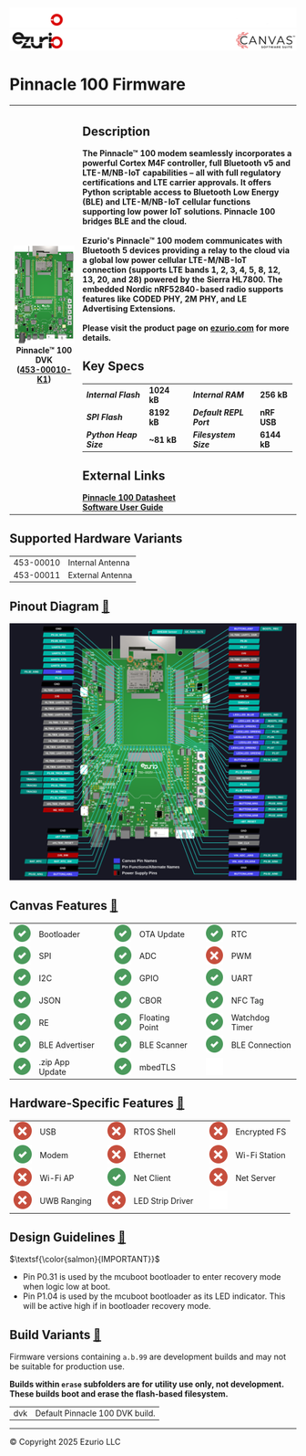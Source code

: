 
<logo>![logo](../img/github_doc_header-dark.png#gh-dark-mode-only)</logo><logo>![logo](../img/github_doc_header-light.png#gh-light-mode-only)</logo>
#  Pinnacle 100 Firmware

<table>
  <tr>
    <th align="center">
      <img width="360" height="1" style="max-width: 100%; height: auto; max-height: 1px; visibility:hidden;"/>
      <a href="img/453-00010-k1.png"><img src="img/453-00010-k1.png"/></a><br/>
      Pinnacle™ 100 DVK<br/>(<a href="https://www.ezurio.com/part/453-00010-k1">453-00010-K1</a>)
    </th>
    <th align="left">
      <h2>Description</h2>
      The Pinnacle™ 100 modem seamlessly incorporates a powerful Cortex M4F controller, full Bluetooth v5 and LTE-M/NB-IoT capabilities – all with full regulatory certifications and LTE carrier approvals. It offers Python scriptable access to Bluetooth Low Energy (BLE) and LTE-M/NB-IoT cellular functions supporting low power IoT solutions. Pinnacle 100 bridges BLE and the cloud.<br/><br/>
      Ezurio's Pinnacle™ 100 modem communicates with Bluetooth 5 devices providing a relay to the cloud via a global low power cellular LTE-M/NB-IoT connection (supports LTE bands 1, 2, 3, 4, 5, 8, 12, 13, 20, and 28) powered by the Sierra HL7800. The embedded Nordic nRF52840-based radio supports features like CODED PHY, 2M PHY, and LE Advertising Extensions.<br/><br/>
      Please visit the product page on <a href="https://www.ezurio.com/wireless-modules/cellular-solutions/pinnacle-100-cellular-lte-m-nb-iot-bluetooth-5-modem">ezurio.com</a> for more details.
      <h2>Key Specs</h2>
      <table>
        <tr>
          <td><i>Internal Flash</i></td>
          <td>1024 kB</td>
          <td></td>
          <td><i>Internal RAM</i></td>
          <td>256 kB</td>
        </tr>
        <tr>
          <td><i>SPI Flash</i></td>
          <td>8192 kB</td>
          <td></td>
          <td><i>Default REPL Port</i></td>
          <td>nRF USB</td>
        </tr>
        <tr>
          <td><i>Python Heap Size</i></td>
          <td>~81 kB</td>
          <td></td>
          <td><i>Filesystem Size</i></td>
          <td>6144 kB</td>
        </tr>
      </table>
      <h2>External Links</h2>
      <a href="https://www.ezurio.com/documentation/datasheet-pinnacle-100">Pinnacle 100 Datasheet</a><br/>
      <a href="https://www.ezurio.com/documentation/software-user-guide-mg100-and-pinnacle-100">Software User Guide</a><br/>
    </th>
  </tr>
</table>
<h2>Supported Hardware Variants</h2>
<table>
  <tr>
    <td>453-00010</td><td>Internal Antenna</td>
  </tr>
  <tr>
    <td>453-00011</td><td>External Antenna</td>
  </tr>
</table>

## Pinout Diagram <a id="pinout_diagram"></a>[🔗](#pinout_diagram)
[![Pinnacle 100 Pinout Diagram](img/pinnacle_100.svg)](img/pinnacle_100.svg)

## Canvas Features <a id="canvas_features"></a>[🔗](#canvas_features)
| | | | | | | | |
|--:|:--|---|--:|:--|---|--:|:-- |
| ![X](../img/check-32px.png) | Bootloader           | | ![X](../img/check-32px.png) | OTA Update                | | ![X](../img/check-32px.png) | RTC                       |
| ![x](../img/check-32px.png) | SPI                | | ![X](../img/check-32px.png)   | ADC                       | | ![X](../img/redx-32px.png)  | PWM                       |
| ![x](../img/check-32px.png) | I2C                  | | ![X](../img/check-32px.png) | GPIO                      | | ![X](../img/check-32px.png) | UART                      |
| ![x](../img/check-32px.png) | JSON                 | | ![X](../img/check-32px.png) | CBOR                      | | ![X](../img/check-32px.png) | NFC Tag                   |
| ![x](../img/check-32px.png) | RE                   | | ![X](../img/check-32px.png) | Floating Point            | | ![X](../img/check-32px.png) | Watchdog Timer            |
| ![x](../img/check-32px.png) | BLE Advertiser       | | ![X](../img/check-32px.png) | BLE Scanner               | | ![X](../img/check-32px.png) | BLE Connection            |
| ![x](../img/check-32px.png) | .zip App Update      | | ![X](../img/check-32px.png) | mbedTLS                   | | ![X](../img/blank-32px.png) |                           |

## Hardware-Specific Features <a id="hardware_specific_features"></a>[🔗](#hardware_specific_features)
| | | | | | | | |
|--:|:--|---|--:|:--|---|--:|:--|
| ![x](../img/redx-32px.png)   | USB          | | ![X](../img/redx-32px.png)  | RTOS Shell       | | ![X](../img/redx-32px.png)  | Encrypted FS     |
| ![x](../img/check-32px.png)  | Modem        | | ![X](../img/redx-32px.png)  | Ethernet         | | ![X](../img/redx-32px.png)  | Wi-Fi Station    |
| ![x](../img/redx-32px.png)   | Wi-Fi AP     | | ![X](../img/check-32px.png) | Net Client       | | ![X](../img/redx-32px.png)  | Net Server       |
| ![X](../img/redx-32px.png)   | UWB Ranging  | | ![X](../img/redx-32px.png)  | LED Strip Driver | | ![X](../img/blank-32px.png) |                  |

## Design Guidelines <a id="design_guidelines"></a>[🔗](#design_guidelines)
$\textsf{\color{salmon}{IMPORTANT}}$
- Pin P0.31 is used by the mcuboot bootloader to enter recovery mode when logic low at boot.
- Pin P1.04 is used by the mcuboot bootloader as its LED indicator. This will be active high if in bootloader recovery mode.

## Build Variants <a id="build_variants"></a>[🔗](#build_variants)
Firmware versions containing `a.b.99` are development builds and may not be suitable for production use.

**Builds within `erase` subfolders are for utility use only, not development. These builds boot and erase the flash-based filesystem.**

| | |
|--:|:--|
| dvk                       | Default Pinnacle 100 DVK build.     |

---
© Copyright 2025 Ezurio LLC
